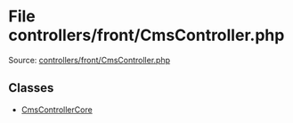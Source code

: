 File controllers/front/CmsController.php
=========

Source: [controllers/front/CmsController.php](https://github.com/PrestaShop/PrestaShop/blob/1.6.1.2/controllers/front/CmsController.php)


Classes
-------

* [CmsControllerCore](class.CmsControllerCore.md)


